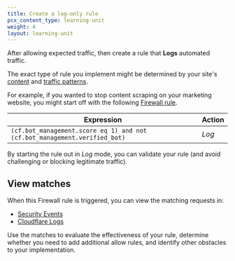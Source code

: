 ```yaml
---
title: Create a log-only rule
pcx_content_type: learning-unit
weight: 4
layout: learning-unit
---
```


After allowing expected traffic, then create a rule that **Logs** automated traffic.

The exact type of rule you implement might be determined by your site's [content](/learning-paths/bot-management/planning/site-content/) and [traffic patterns](/learning-paths/bot-management/planning/site-traffic/).

For example, if you wanted to stop content scraping on your marketing website, you might start off with the following [Firewall rule](/firewall/cf-dashboard/create-edit-delete-rules/).

| Expression | Action |
| --- | --- |
| `(cf.bot_management.score eq 1) and not (cf.bot_management.verified_bot)` | *Log* |

By starting the rule out in *Log* mode, you can validate your rule (and avoid challenging or blocking legitimate traffic).

## View matches

When this Firewall rule is triggered, you can view the matching requests in:

- [Security Events](/waf/security-events/paid-plans/)
- [Cloudflare Logs](/logs/about/)

Use the matches to evaluate the effectiveness of your rule, determine whether you need to add additional allow rules, and identify other obstacles to your implementation.